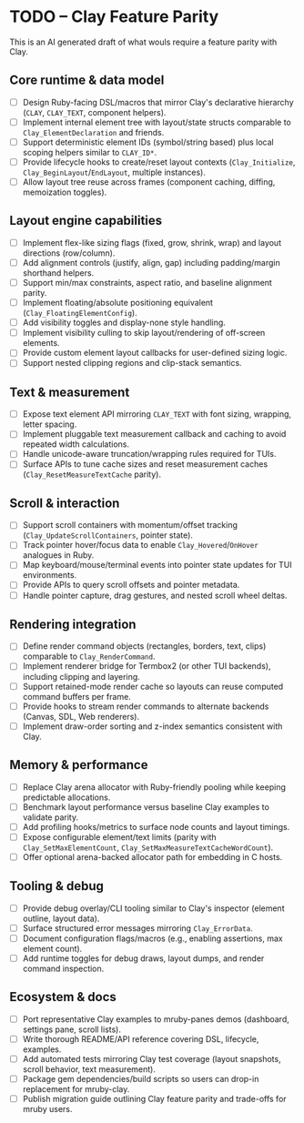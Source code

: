 # TODO – Clay Feature Parity

This is an AI generated draft of what wouls require a feature parity with Clay.

## Core runtime & data model
- [ ] Design Ruby-facing DSL/macros that mirror Clay's declarative hierarchy (`CLAY`, `CLAY_TEXT`, component helpers).
- [ ] Implement internal element tree with layout/state structs comparable to `Clay_ElementDeclaration` and friends.
- [ ] Support deterministic element IDs (symbol/string based) plus local scoping helpers similar to `CLAY_ID*`.
- [ ] Provide lifecycle hooks to create/reset layout contexts (`Clay_Initialize`, `Clay_BeginLayout`/`EndLayout`, multiple instances).
- [ ] Allow layout tree reuse across frames (component caching, diffing, memoization toggles).

## Layout engine capabilities
- [ ] Implement flex-like sizing flags (fixed, grow, shrink, wrap) and layout directions (row/column).
- [ ] Add alignment controls (justify, align, gap) including padding/margin shorthand helpers.
- [ ] Support min/max constraints, aspect ratio, and baseline alignment parity.
- [ ] Implement floating/absolute positioning equivalent (`Clay_FloatingElementConfig`).
- [ ] Add visibility toggles and display-none style handling.
- [ ] Implement visibility culling to skip layout/rendering of off-screen elements.
- [ ] Provide custom element layout callbacks for user-defined sizing logic.
- [ ] Support nested clipping regions and clip-stack semantics.

## Text & measurement
- [ ] Expose text element API mirroring `CLAY_TEXT` with font sizing, wrapping, letter spacing.
- [ ] Implement pluggable text measurement callback and caching to avoid repeated width calculations.
- [ ] Handle unicode-aware truncation/wrapping rules required for TUIs.
- [ ] Surface APIs to tune cache sizes and reset measurement caches (`Clay_ResetMeasureTextCache` parity).

## Scroll & interaction
- [ ] Support scroll containers with momentum/offset tracking (`Clay_UpdateScrollContainers`, pointer state).
- [ ] Track pointer hover/focus data to enable `Clay_Hovered`/`OnHover` analogues in Ruby.
- [ ] Map keyboard/mouse/terminal events into pointer state updates for TUI environments.
- [ ] Provide APIs to query scroll offsets and pointer metadata.
- [ ] Handle pointer capture, drag gestures, and nested scroll wheel deltas.

## Rendering integration
- [ ] Define render command objects (rectangles, borders, text, clips) comparable to `Clay_RenderCommand`.
- [ ] Implement renderer bridge for Termbox2 (or other TUI backends), including clipping and layering.
- [ ] Support retained-mode render cache so layouts can reuse computed command buffers per frame.
- [ ] Provide hooks to stream render commands to alternate backends (Canvas, SDL, Web renderers).
- [ ] Implement draw-order sorting and z-index semantics consistent with Clay.

## Memory & performance
- [ ] Replace Clay arena allocator with Ruby-friendly pooling while keeping predictable allocations.
- [ ] Benchmark layout performance versus baseline Clay examples to validate parity.
- [ ] Add profiling hooks/metrics to surface node counts and layout timings.
- [ ] Expose configurable element/text limits (parity with `Clay_SetMaxElementCount`, `Clay_SetMaxMeasureTextCacheWordCount`).
- [ ] Offer optional arena-backed allocator path for embedding in C hosts.

## Tooling & debug
- [ ] Provide debug overlay/CLI tooling similar to Clay's inspector (element outline, layout data).
- [ ] Surface structured error messages mirroring `Clay_ErrorData`.
- [ ] Document configuration flags/macros (e.g., enabling assertions, max element count).
- [ ] Add runtime toggles for debug draws, layout dumps, and render command inspection.

## Ecosystem & docs
- [ ] Port representative Clay examples to mruby-panes demos (dashboard, settings pane, scroll lists).
- [ ] Write thorough README/API reference covering DSL, lifecycle, examples.
- [ ] Add automated tests mirroring Clay test coverage (layout snapshots, scroll behavior, text measurement).
- [ ] Package gem dependencies/build scripts so users can drop-in replacement for mruby-clay.
- [ ] Publish migration guide outlining Clay feature parity and trade-offs for mruby users.
